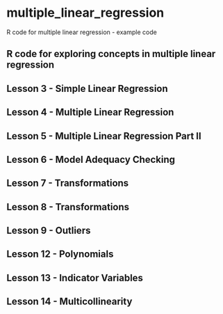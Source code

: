 # multiple_linear_regression
R code for multiple linear regression - example code 
## R code for exploring concepts in multiple linear regression
## Lesson 3 - Simple Linear Regression
## Lesson 4 - Multiple Linear Regression
## Lesson 5 - Multiple Linear Regression Part II
## Lesson 6 - Model Adequacy Checking
## Lesson 7 - Transformations
## Lesson 8 - Transformations
## Lesson 9 - Outliers
## Lesson 12 - Polynomials
## Lesson 13 - Indicator Variables
## Lesson 14 - Multicollinearity